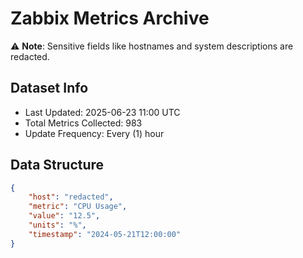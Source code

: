 # Zabbix Metrics Archive

⚠️ **Note**: Sensitive fields like hostnames and system descriptions are redacted.

## Dataset Info
- Last Updated: 2025-06-23 11:00 UTC
- Total Metrics Collected: 983
- Update Frequency: Every (1) hour

## Data Structure
```json
{
    "host": "redacted",
    "metric": "CPU Usage",
    "value": "12.5",
    "units": "%",
    "timestamp": "2024-05-21T12:00:00"
}
```
